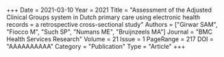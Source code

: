 +++
Date = 2021-03-10
Year = 2021
Title = "Assessment of the Adjusted Clinical Groups system in Dutch primary care using electronic health records = a retrospective cross-sectional study"
Authors = ["Girwar SAM", "Fiocco M", "Such SP", "Numans ME", "Bruijnzeels MA"]
Journal = "BMC Health Services Research"
Volume = 21
Issue =  1
PageRange = 217
DOI = "AAAAAAAAAA"
Category = "Publication"
Type = "Article"
+++